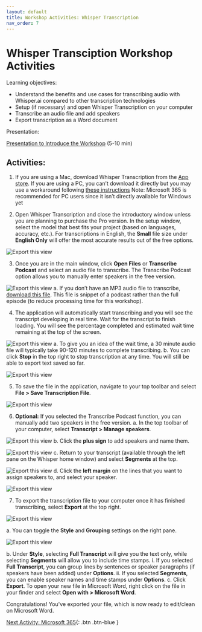```yaml
---
layout: default
title: Workshop Activities: Whisper Transcription
nav_order: 7
---
```

# Whisper Transciption Workshop Activities

Learning objectives:

- Understand the benefits and use cases for transcribing audio with Whisper.ai compared to other transcription technologies
- Setup (if necessary) and open Whisper Transcription on your computer
- Transcribe an audio file and add speakers
- Export transcription as a Word document

Presentation:

[Presentation to Introduce the Workshop](https://docs.google.com/presentation/d/1DSi-h-4R5Lo2zv5Lukux4Oi8ekahJwW6AJQWAahovVY/edit?usp=sharing) (5-10 min)

## Activities:

1. If you are using a Mac, download Whisper Transcription from the [App store](https://apps.apple.com/us/app/whisper-transcription/id1668083311?mt=12). If you are using a PC, you can’t download it directly but you may use a workaround following [these instructions](https://www.thewindowsclub.com/how-to-use-openai-whisper-on-windows-pc)
Note: Microsoft 365 is recommended for PC users since it isn’t directly available for Windows yet

2. Open Whisper Transcription and close the introductory window unless you are planning to purchase the Pro version. In the setup window, select the model that best fits your project (based on languages, accuracy, etc.). For transcriptions in English, the **Small** file size under **English Only** will offer the most accurate results out of the free options.

![Export this view](/media/WhisperT1.png)

3. Once you are in the main window, click **Open Files** or **Transcribe Podcast** and select an audio file to transcribe. The Transcribe Podcast option allows you to manually enter speakers in the free version.

![Export this view](/media/WhisperT2.png)
  a. If you don’t have an MP3 audio file to transcribe, [download this file](https://drive.google.com/file/d/1sncU_2N5JenM2TC5DJXZgHPdeZAwxGbi/view?usp=sharing). This file is snippet of a podcast rather than the full episode (to reduce processing time for this workshop).

4. The application will automatically start transcribing and you will see the transcript developing in real time. Wait for the transcript to finish loading. You will see the percentage completed and estimated wait time remaining at the top of the screen.

![Export this view](/media/WhisperT3.png)
  a. To give you an idea of the wait time, a 30 minute audio file will typically take 90-120 minutes to complete transcribing.
  b. You can click **Stop** in the top right to stop transcription at any time. You will still be able to export text saved so far.

![Export this view](/media/WhisperT4.png)

5. To save the file in the application, navigate to your top toolbar and select **File > Save Transcription File**.

![Export this view](/media/WhisperT5.png)

6. **Optional:** If you selected the Transcribe Podcast function, you can manually add two speakers in the free version.
  a. In the top toolbar of your computer, select **Transcript > Manage speakers**.

![Export this view](/media/WhisperT6.png)
  b. Click the **plus sign** to add speakers and name them.

![Export this view](/media/WhisperT7.png)
  c. Return to your transcript (available through the left pane on the Whisper home window) and select **Segments** at the top.

![Export this view](/media/WhisperT8.png)
  d. Click the **left margin** on the lines that you want to assign speakers to, and select your speaker.

![Export this view](/media/WhisperT9.png)

7. To export the transcription file to your computer once it has finished transcribing, select **Export** at the top right.

![Export this view](/media/WhisperT10.png)

  a. You can toggle the **Style** and **Grouping** settings on the right pane.

![Export this view](/media/WhisperT11.png)
 
  b. Under **Style**, selecting **Full Transcript** will give you the text only, while selecting **Segments** will allow you to include time stamps.
    i. If you selected **Full Transcript**, you can group lines by sentences or speaker paragraphs (if speakers have been added) under **Options**.
    ii. If you selected **Segments**, you can enable speaker names and time stamps under **Options**.
  c. Click **Export**. To open your new file in Microsoft Word, right click on the file in your finder and select **Open with > Microsoft Word**.

  Congratulations! You've exported your file, which is now ready to edit/clean on Microsoft Word.

  [Next Activity: Microsoft 365](microsoft-365.md){: .btn .btn-blue }
